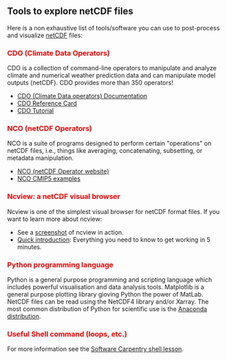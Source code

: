 ## Tools to explore netCDF files


Here is a non exhaustive list of tools/software you can use to post-process and visualize [netCDF](https://www.unidata.ucar.edu/software/netcdf/) files:

### <span style="color:red">CDO (Climate Data Operators)</span>

CDO is a collection of command-line operators to manipulate and analyze climate and numerical weather prediction data and can manipulate model outputs (netCDF). 
CDO provides more than 350 operators!

- [CDO (Climate Data operators) Documentation](https://code.zmaw.de/projects/cdo)
- [CDO Reference Card](https://code.zmaw.de/projects/cdo/embedded/cdo_refcard.pdf)
- [CDO Tutorial](https://code.mpimet.mpg.de/projects/cdo/wiki/Tutorial)

### <span style="color:red">NCO (netCDF Operators)</span>

NCO is a suite of programs designed to perform certain "operations" on netCDF files, i.e., things like averaging, concatenating, subsetting, or metadata manipulation.

- [NCO (netCDF Operator website)](http://nco.sourceforge.net/)
- [NCO CMIP5 examples](http://nco.sourceforge.net/nco.html#CMIP5-Example)


### <span style="color:red">Ncview: a netCDF visual browser</span>

Ncview is one of the simplest visual browser for netCDF format files. 
If you want to learn more about ncview:
- See a [screenshot](http://cirrus.ucsd.edu/~pierce/software/ncview/ncview_screenshot.gif) of ncview in action.
- [Quick introduction](http://cirrus.ucsd.edu/~pierce/software/ncview/quick_intro.html): Everything you need to know to get working in 5 minutes.

### <span style="color:red">Python programming language</span>

Python is a general purpose programming and scripting language which includes powerful visualisation and data analysis tools. Matplotlib is a general purpose plotting library gioving Python the power of MatLab. NetCDF files can be read using the NetCDF4 library and/or Xarray. The most common distribution of Python for scientific use is the [Anaconda distribution](https://conda.io/docs/user-guide/install/download.html).

### <span style="color:red">Useful Shell command (loops, etc.)</span>

For more information see the [Software Carpentry shell lesson](http://swcarpentry.github.io/shell-novice/).
